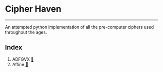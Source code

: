 # Cipher Haven

---
An attempted python implementation of all the pre-computer ciphers used throughout the ages.

## Index

1. ADFGVX [:link:](https://en.wikipedia.org/wiki/ADFGVX_cipher)
2. Affine [:link:](https://en.wikipedia.org/wiki/Affine_cipher)
